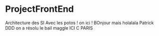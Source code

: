 # ProjectFrontEnd
Architecture des SI
Avec les potos !
on ici !
BOnjour mais holalala
Patrick
DDD
on a résolu le bail maggle
ICI C PARIS
